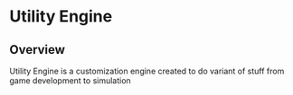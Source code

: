 # Utility Engine
## Overview
Utility Engine is a customization engine created to do variant of stuff from game development to simulation
